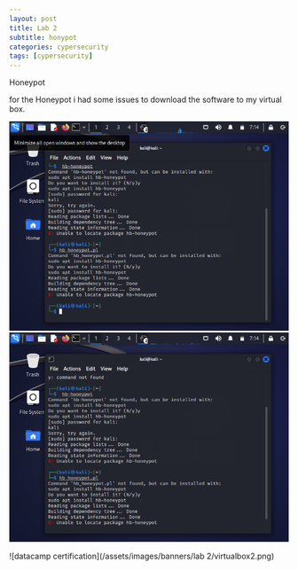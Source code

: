```yaml
---
layout: post
title: Lab 2
subtitle: honypot
categories: cypersecurity
tags: [cypersecurity]
---
```



Honeypot 

for the Honeypot i had some issues to download the  software to my virtual box.

![datacamp certification](/assets/images/banners/lab2/virtualbox2.png)
![datacamp certification](/assets/images/banners/lab2/vituralbox.png)

![datacamp certification](/assets/images/banners/lab 2/virtualbox2.png)
